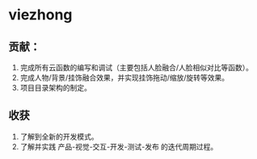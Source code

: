 
# viezhong

## 贡献：
1. 完成所有云函数的编写和调试（主要包括人脸融合/人脸相似对比等函数）。
2. 完成人物/背景/挂饰融合效果，并实现挂饰拖动/缩放/旋转等效果。
3. 项目目录架构的制定。

## 收获
1. 了解到全新的开发模式。
2. 了解并实践 产品-视觉-交互-开发-测试-发布 的迭代周期过程。